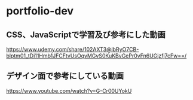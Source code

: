 # portfolio-dev
## CSS、JavaScriptで学習及び参考にした動画
https://www.udemy.com/share/102AXT3@lbRyO7CB-blptm01_tDi11Hmb1JFCFtvUsOqvMGvS0KuKBvGePr0vFn6UGjzfj7cFw==/
## デザイン面で参考にしている動画
https://www.youtube.com/watch?v=G-Cr00UYokU

